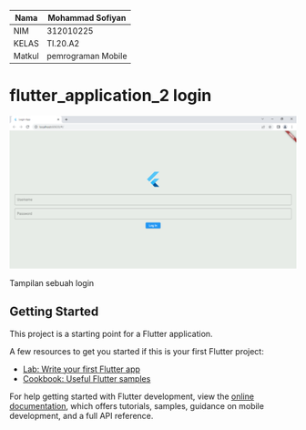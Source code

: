 | Nama   | Mohammad Sofiyan |
|--------|------------------|
| NIM    |    312010225     |
| KELAS  |     TI.20.A2     |
| Matkul |pemrograman Mobile|  



# flutter_application_2 login
![login](img/login.png)

Tampilan sebuah login 

## Getting Started

This project is a starting point for a Flutter application.

A few resources to get you started if this is your first Flutter project:

- [Lab: Write your first Flutter app](https://docs.flutter.dev/get-started/codelab)
- [Cookbook: Useful Flutter samples](https://docs.flutter.dev/cookbook)

For help getting started with Flutter development, view the
[online documentation](https://docs.flutter.dev/), which offers tutorials,
samples, guidance on mobile development, and a full API reference.
